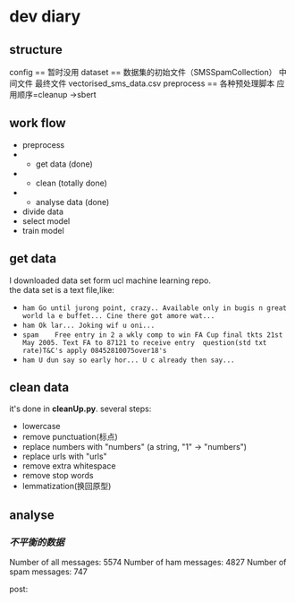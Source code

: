 # dev diary

## structure
config == 暂时没用
dataset == 数据集的初始文件（SMSSpamCollection）
           中间文件
            最终文件 vectorised_sms_data.csv
preprocess == 各种预处理脚本
            应用顺序=cleanup ->sbert
## work flow
* preprocess
* * get data (done)
* * clean (totally done)
* * analyse data (done)
* divide data
* select model
* train model

## get data
I downloaded data set form ucl machine learning repo.  
the data set is a text file,like:  
- ``ham	Go until jurong point, crazy.. Available only in bugis n great world la e buffet... Cine there got amore wat...``  
- ``ham	Ok lar... Joking wif u oni...``  
- ``spam	Free entry in 2 a wkly comp to win FA Cup final tkts 21st May 2005. Text FA to 87121 to receive entry 
 question(std txt rate)T&C's apply 08452810075over18's``
- ``ham	U dun say so early hor... U c already then say...``

## clean data
it's done in **cleanUp.py**.
several steps:
- lowercase
- remove punctuation(标点)
- replace numbers with "numbers" (a string, "1" -> "numbers")
- replace urls with "urls"
- remove extra whitespace
- remove stop words
- lemmatization(换回原型)

## analyse
### *不平衡的数据*
Number of all messages: 5574
Number of ham messages: 4827
Number of spam messages: 747

post: 
